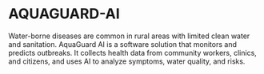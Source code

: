 # AQUAGUARD-AI
Water-borne diseases are common in rural areas with limited clean water and sanitation. AquaGuard AI is a software solution that monitors and predicts outbreaks. It collects health data from community workers, clinics, and citizens, and uses AI to analyze symptoms, water quality, and risks.
